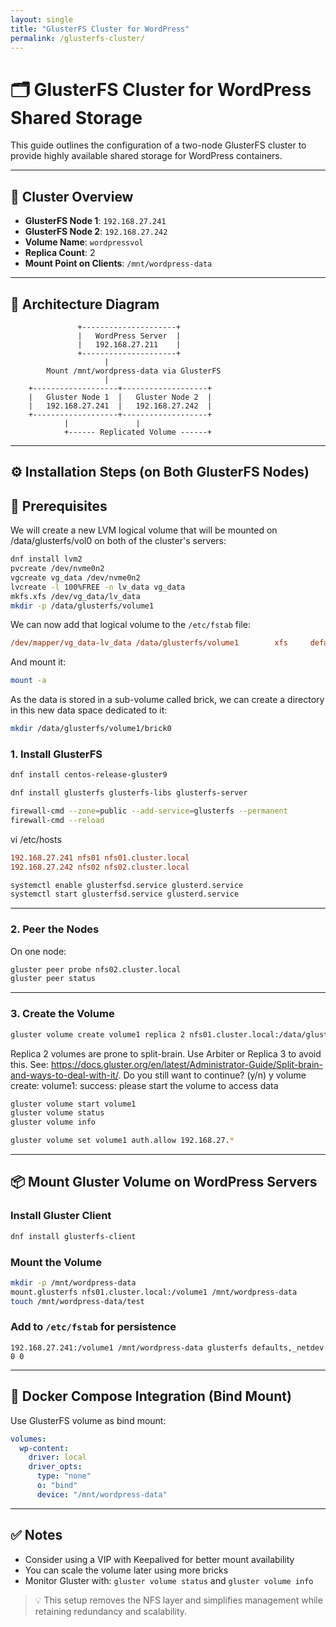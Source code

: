 ```yaml
---
layout: single
title: "GlusterFS Cluster for WordPress"
permalink: /glusterfs-cluster/
---
```


# 🗂️ GlusterFS Cluster for WordPress Shared Storage

This guide outlines the configuration of a two-node GlusterFS cluster to provide highly available shared storage for WordPress containers.

---

## 🧱 Cluster Overview

- **GlusterFS Node 1**: `192.168.27.241`
- **GlusterFS Node 2**: `192.168.27.242`
- **Volume Name**: `wordpressvol`
- **Replica Count**: 2
- **Mount Point on Clients**: `/mnt/wordpress-data`

---

## 📌 Architecture Diagram

```
               +---------------------+
               |   WordPress Server  |
               |   192.168.27.211    |
               +---------------------+
                     |      
        Mount /mnt/wordpress-data via GlusterFS
                     |
    +-------------------+-------------------+
    |   Gluster Node 1  |   Gluster Node 2  |
    |   192.168.27.241  |   192.168.27.242  |
    +-------------------+-------------------+
            |               |        
            +------ Replicated Volume ------+
```

---

## ⚙️ Installation Steps (on Both GlusterFS Nodes)

## 🧰 Prerequisites

We will create a new LVM logical volume that will be mounted on /data/glusterfs/vol0 on both of the cluster's servers:
```bash
dnf install lvm2
pvcreate /dev/nvme0n2
vgcreate vg_data /dev/nvme0n2
lvcreate -l 100%FREE -n lv_data vg_data
mkfs.xfs /dev/vg_data/lv_data
mkdir -p /data/glusterfs/volume1
```

We can now add that logical volume to the ``/etc/fstab`` file:
```ini
/dev/mapper/vg_data-lv_data /data/glusterfs/volume1        xfs     defaults        1 2
```

And mount it:
```bash
mount -a
```

As the data is stored in a sub-volume called brick, we can create a directory in this new data space dedicated to it:
```bash
mkdir /data/glusterfs/volume1/brick0
```


### 1. Install GlusterFS

```bash
dnf install centos-release-gluster9
```
```bash
dnf install glusterfs glusterfs-libs glusterfs-server
```

```bash
firewall-cmd --zone=public --add-service=glusterfs --permanent
firewall-cmd --reload
```

vi /etc/hosts
```ini
192.168.27.241 nfs01 nfs01.cluster.local
192.168.27.242 nfs02 nfs02.cluster.local
```

```bash
systemctl enable glusterfsd.service glusterd.service
systemctl start glusterfsd.service glusterd.service
```

---

### 2. Peer the Nodes

On one node:
```bash
gluster peer probe nfs02.cluster.local
gluster peer status
```

---

### 3. Create the Volume

```bash
gluster volume create volume1 replica 2 nfs01.cluster.local:/data/glusterfs/volume1/brick0/ nfs02.cluster.local:/data/glusterfs/volume1/brick0/ force
```
Replica 2 volumes are prone to split-brain. Use Arbiter or Replica 3 to avoid this. See: https://docs.gluster.org/en/latest/Administrator-Guide/Split-brain-and-ways-to-deal-with-it/.
Do you still want to continue?
 (y/n) y
volume create: volume1: success: please start the volume to access data

```bash
gluster volume start volume1
gluster volume status
gluster volume info
```

```bash
gluster volume set volume1 auth.allow 192.168.27.*
```

---

## 📦 Mount Gluster Volume on WordPress Servers

### Install Gluster Client

```bash
dnf install glusterfs-client
```

### Mount the Volume

```bash
mkdir -p /mnt/wordpress-data
mount.glusterfs nfs01.cluster.local:/volume1 /mnt/wordpress-data
touch /mnt/wordpress-data/test
```

### Add to `/etc/fstab` for persistence

```fstab
192.168.27.241:/volume1 /mnt/wordpress-data glusterfs defaults,_netdev 0 0
```

---

## 🐳 Docker Compose Integration (Bind Mount)

Use GlusterFS volume as bind mount:

```yaml
volumes:
  wp-content:
    driver: local
    driver_opts:
      type: "none"
      o: "bind"
      device: "/mnt/wordpress-data"
```

---

## ✅ Notes

- Consider using a VIP with Keepalived for better mount availability
- You can scale the volume later using more bricks
- Monitor Gluster with: `gluster volume status` and `gluster volume info`

> 💡 This setup removes the NFS layer and simplifies management while retaining redundancy and scalability.
